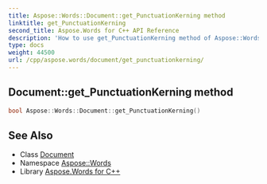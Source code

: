 ```yaml
---
title: Aspose::Words::Document::get_PunctuationKerning method
linktitle: get_PunctuationKerning
second_title: Aspose.Words for C++ API Reference
description: 'How to use get_PunctuationKerning method of Aspose::Words::Document class in C++.'
type: docs
weight: 44500
url: /cpp/aspose.words/document/get_punctuationkerning/
---
```

## Document::get_PunctuationKerning method




```cpp
bool Aspose::Words::Document::get_PunctuationKerning()
```

## See Also

* Class [Document](../)
* Namespace [Aspose::Words](../../)
* Library [Aspose.Words for C++](../../../)
